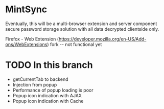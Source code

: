 MintSync
========
Eventually, this will be a multi-browser extension and server component secure password storage solution with all data decrypted clientside only.

Firefox - Web Extension (https://developer.mozilla.org/en-US/Add-ons/WebExtensions) fork -- not functional yet


TODO In this branch
===================

* getCurrentTab to backend
* Injection from popup
* Performance of popup loading is poor
* Popup icon indication with AJAX
* Popup icon indication with Cache
